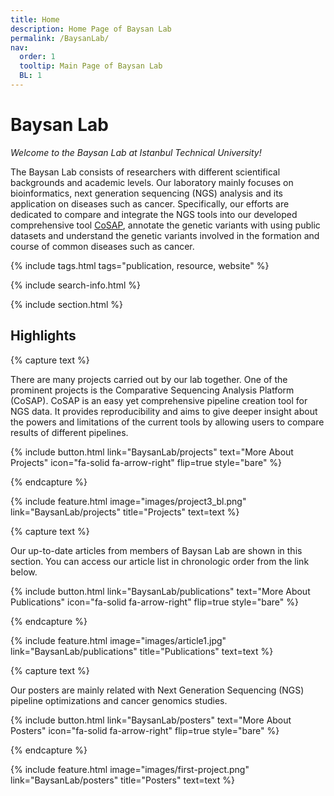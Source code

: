 ```yaml
---
title: Home
description: Home Page of Baysan Lab
permalink: /BaysanLab/
nav:
  order: 1
  tooltip: Main Page of Baysan Lab
  BL: 1
---
```


# Baysan Lab

*Welcome to the Baysan Lab at Istanbul Technical University!*

The Baysan Lab consists of researchers with different scientifical backgrounds and academic levels. Our laboratory mainly focuses on bioinformatics, next generation sequencing (NGS) analysis and its application on diseases such as cancer. Specifically, our efforts are dedicated to compare and integrate the NGS tools into our developed comprehensive tool [CoSAP](https://github.com/MBaysanLab/cosap), annotate the genetic variants with using public datasets and understand the genetic variants involved in the formation and course of common diseases such as cancer.

{% include tags.html tags="publication, resource, website" %}

{% include search-info.html %}

{% include section.html %}

## Highlights

{% capture text %}

There are many projects carried out by our lab together. One of the prominent projects is the <a href="/https://github.com/MBaysanLab/cosap/" style="text-decoration: none;">Comparative Sequencing Analysis Platform (CoSAP)</a>. CoSAP is an easy yet comprehensive pipeline creation tool for NGS data. It provides reproducibility and aims to give deeper insight about the powers and limitations of the current tools by allowing users to compare results of different pipelines.

{%
  include button.html
  link="BaysanLab/projects"
  text="More About Projects"
  icon="fa-solid fa-arrow-right"
  flip=true
  style="bare"
%}

{% endcapture %}

{%
  include feature.html
  image="images/project3_bl.png"
  link="BaysanLab/projects"
  title="Projects"
  text=text
%}

{% capture text %}

Our up-to-date articles from members of Baysan Lab are shown in this section. You can access our article list in chronologic order from the link below.

{%
  include button.html
  link="BaysanLab/publications"
  text="More About Publications"
  icon="fa-solid fa-arrow-right"
  flip=true
  style="bare"
%}

{% endcapture %}

{%
  include feature.html
  image="images/article1.jpg"
  link="BaysanLab/publications"
  title="Publications"
  text=text
%}

{% capture text %}

Our posters are mainly related with Next Generation Sequencing (NGS) pipeline optimizations and cancer genomics studies.

{%
  include button.html
  link="BaysanLab/posters"
  text="More About Posters"
  icon="fa-solid fa-arrow-right"
  flip=true
  style="bare"
%}

{% endcapture %}

{%
  include feature.html
  image="images/first-project.png"
  link="BaysanLab/posters"
  title="Posters"
  text=text
%}
